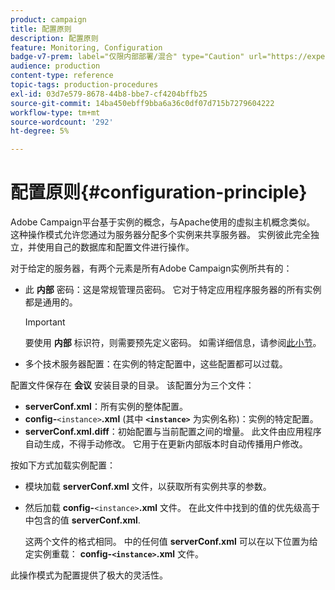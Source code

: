 ```yaml
---
product: campaign
title: 配置原则
description: 配置原则
feature: Monitoring, Configuration
badge-v7-prem: label="仅限内部部署/混合" type="Caution" url="https://experienceleague.adobe.com/docs/campaign-classic/using/installing-campaign-classic/architecture-and-hosting-models/hosting-models-lp/hosting-models.html?lang=zh-Hans" tooltip="仅适用于内部部署和混合部署"
audience: production
content-type: reference
topic-tags: production-procedures
exl-id: 03d7e579-8678-44b8-bbe7-cf4204bffb25
source-git-commit: 14ba450ebff9bba6a36c0df07d715b7279604222
workflow-type: tm+mt
source-wordcount: '292'
ht-degree: 5%

---
```


# 配置原则{#configuration-principle}



Adobe Campaign平台基于实例的概念，与Apache使用的虚拟主机概念类似。 这种操作模式允许您通过为服务器分配多个实例来共享服务器。 实例彼此完全独立，并使用自己的数据库和配置文件进行操作。

对于给定的服务器，有两个元素是所有Adobe Campaign实例所共有的：

* 此 **内部** 密码：这是常规管理员密码。 它对于特定应用程序服务器的所有实例都是通用的。

  >[!IMPORTANT]
  >
  >要使用 **内部** 标识符，则需要预先定义密码。 如需详细信息，请参阅[此小节](../../installation/using/configuring-campaign-server.md#internal-identifier)。

* 多个技术服务器配置：在实例的特定配置中，这些配置都可以过载。

配置文件保存在 **会议** 安装目录的目录。 该配置分为三个文件：

* **serverConf.xml**：所有实例的整体配置。
* **config-**`<instance>`**.xml** (其中 **`<instance>`** 为实例名称)：实例的特定配置。
* **serverConf.xml.diff**：初始配置与当前配置之间的增量。 此文件由应用程序自动生成，不得手动修改。 它用于在更新内部版本时自动传播用户修改。

按如下方式加载实例配置：

* 模块加载 **serverConf.xml** 文件，以获取所有实例共享的参数。
* 然后加载 **config-**`<instance>`**.xml** 文件。 在此文件中找到的值的优先级高于中包含的值 **serverConf.xml**.

  这两个文件的格式相同。 中的任何值 **serverConf.xml** 可以在以下位置为给定实例重载： **config-`<instance>`.xml** 文件。

此操作模式为配置提供了极大的灵活性。
